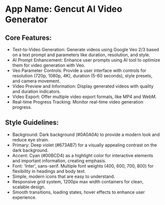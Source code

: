 # **App Name**: Gencut AI Video Generator

## Core Features:

- Text-to-Video Generation: Generate videos using Google Veo 2/3 based on a text prompt and parameters like duration, resolution, and style.
- AI Prompt Enhancement: Enhance user prompts using AI tool to optimize them for video generation with Veo.
- Veo Parameter Controls: Provide a user interface with controls for resolution (720p, 1080p, 4K), duration (5-60 seconds), style presets, and camera movement.
- Video Preview and Information: Display generated videos with quality and duration indicators.
- Video Export: Offer multiple video export formats, like MP4 and WebM.
- Real-time Progress Tracking: Monitor real-time video generation progress.

## Style Guidelines:

- Background: Dark background (#0A0A0A) to provide a modern look and reduce eye strain.
- Primary: Deep violet (#673AB7) for a visually appealing contrast on the dark background.
- Accent: Cyan (#00BCD4) as a highlight color for interactive elements and important information, creating emphasis.
- Font: 'Inter', sans-serif. Multiple font weights (400, 600, 700, 800) for flexibility in headings and body text.
- Simple, modern icons that are easy to understand.
- Responsive grid system, 1200px max width containers for clean, scalable design.
- Smooth transitions, loading states, hover effects to enhance user experience.